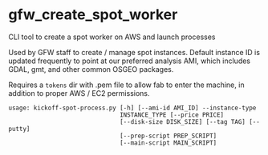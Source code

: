 # gfw_create_spot_worker
CLI tool to create a spot worker on AWS and launch processes

Used by GFW staff to create / manage spot instances. Default instance ID is updated frequently to point at our preferred analysis AMI, which includes GDAL, gmt, and other common OSGEO packages.

Requires a `tokens` dir with .pem file to allow fab to enter the machine, in addition to proper AWS / EC2 permissions.

```
usage: kickoff-spot-process.py [-h] [--ami-id AMI_ID] --instance-type
                               INSTANCE_TYPE [--price PRICE]
                               [--disk-size DISK_SIZE] [--tag TAG] [--putty]
                               [--prep-script PREP_SCRIPT]
                               [--main-script MAIN_SCRIPT]
```
